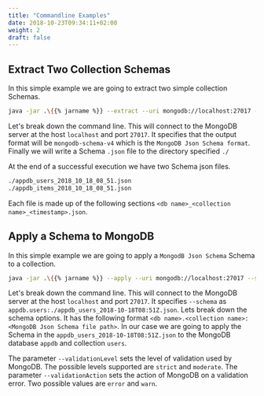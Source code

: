 ```yaml
---
title: "Commandline Examples"
date: 2018-10-23T09:34:11+02:00
weight: 2
draft: false
---
```


## Extract Two Collection Schemas

In this simple example we are going to extract two simple collection Schemas.

```bash
java -jar .\{{% jarname %}} --extract --uri mongodb://localhost:27017 --format mongodb-schema-v4 --namespace appdb.users:0 --namespace appdb.items:1000 --output-directory ./
```

Let's break down the command line. This will connect to the MongoDB server at the host `localhost` and port `27017`. It specifies
that the output format will be `mongodb-schema-v4` which is the `MongoDB Json Schema format`. Finally we will write a Schema `.json`
file to the directory specified `./`

At the end of a successful execution we have two Schema json files.

```bash
./appdb_users_2018_10_18_08_51.json
./appdb_items_2018_10_18_08_51.json
```

Each file is made up of the following sections `<db name>_<collection name>_<timestamp>.json`.

## Apply a Schema to MongoDB

In this simple example we are going to apply a `MongodB Json Schema` Schema to a collection.

```bash
java -jar .\{{% jarname %}} --apply --uri mongodb://localhost:27017 --schema appdb.users:./appdb_users_2018_10_18_08_51.json --validationLevel strict --validationAction error
```

Let's break down the command line. This will connect to the MongoDB server at the host `localhost` and port `27017`. It specifies
`--schema` as `appdb.users:./appdb_users_2018-10-18T08:51Z.json`. Lets break down the schema options. It has the following format
`<db name>.<collection name>:<MongoDB Json Schema file path>`. In our case we are going to apply the Schema in the `appdb_users_2018-10-18T08:51Z.json`
to the MongoDB database `appdb` and collection `users`.

The parameter `--validationLevel` sets the level of validation used by MongoDB. The possible levels supported are `strict` and `moderate`.
The parameter `--validationAction` sets the action of MongoDB on a validation error. Two possible values are `error` and `warn`.